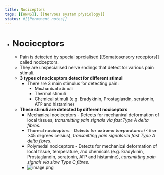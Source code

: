 ```yaml
---
title: Nociceptors
tags: [[HNNS]], [[Nervous system physiology]]
status: #[[Permanent notes]] 
---
```


- # Nociceptors
	- Pain is detected by special specialised [[Somatosensory receptors]] called nociceptors.
	- They are unspecialised nerve endings that detect for various pain stimuli.
	- **3 types of nociceptors detect for different stimuli**
		- There are 3 main stimulus for detecting pain:
			- Mechanical stimuli
			- Thermal stimuli
			- Chemical stimuli (e.g. Bradykinin, Prostaglandin, seratonin, ATP and histamine)
	- **These stimuli are detected by different nociceptors**
		- Mechanical nociceptors - Detects for mechanical deformation of local tissues, *transmitting pain signals via fast Type A delta fibres*.
		- Thermal nociceptors - Detects for extreme temperatures (<5 or >45 degrees celsius), *transmitting pain signals via fast Type A delta fibres*.
		- Polymodal nociceptors - Detects for mechanical deformation of local tissue, temperature, and chemicals (e.g. Bradykinin, Prostaglandin, seratonin, ATP and histamine), *transmitting pain signals via slow Type C fibres*.
		- ![image.png](../assets/image_1672916353117_0.png)